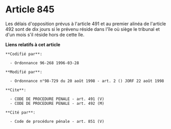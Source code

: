 # Article 845

Les délais d'opposition prévus à l'article 491 et au premier alinéa de l'article 492 sont de dix jours si le prévenu réside
dans l'île où siège le tribunal et d'un mois s'il réside hors de cette île.

**Liens relatifs à cet article**

	**Codifié par**:

	  - Ordonnance 96-268 1996-03-28

	**Modifié par**:

	  - Ordonnance n°98-729 du 20 août 1998 - art. 2 () JORF 22 août 1998

	**Cite**:

	  - CODE DE PROCEDURE PENALE - art. 491 (V)
	  - CODE DE PROCEDURE PENALE - art. 492 (M)

	**Cité par**:

	  - Code de procédure pénale - art. 851 (V)
